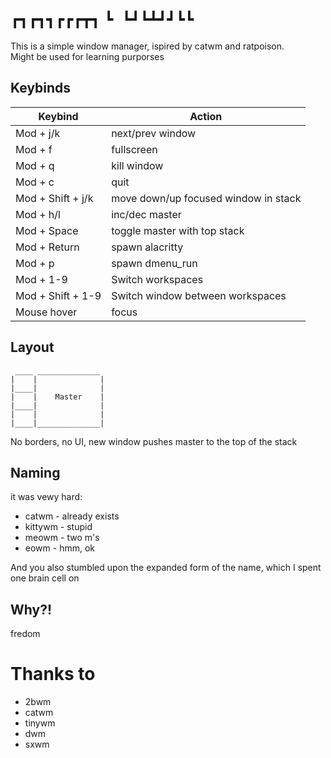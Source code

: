 `┏┓┏┓┓┏┏┏┳┓` 
`┗ ┗┛┗┻┛┛┗┗`
============

This is a simple window manager, ispired by catwm and ratpoison.  
Might be used for learning purporses


Keybinds
-------

|      Keybind      | Action |
|-------------------|--------|
| Mod + j/k         | next/prev window |
| Mod + f           | fullscreen |
| Mod + q           | kill window |
| Mod + c           | quit |
| Mod + Shift + j/k | move down/up focused window in stack |
| Mod + h/l         | inc/dec master |
| Mod + Space       | toggle master with top stack |
| Mod + Return      | spawn alacritty |
| Mod + p           | spawn dmenu\_run |
| Mod + 1-9         | Switch workspaces |
| Mod + Shift + 1-9 | Switch window between workspaces |
| Mouse hover       | focus |


Layout
------

```
 ____ ______________
|    |              |
|____|              |
|    |    Master    |
|____|              |
|    |              |
|____|______________|
```

No borders, no UI, new window pushes master to the top of the stack


Naming
------

it was vewy hard:
 * catwm - already exists
 * kittywm - stupid
 * meowm - two m's
 * eowm - hmm, ok

And you also stumbled upon the expanded form of the name, which I spent one brain cell on


Why?!
-----

fredom


Thanks to
=========

 * 2bwm
 * catwm
 * tinywm
 * dwm
 * sxwm
